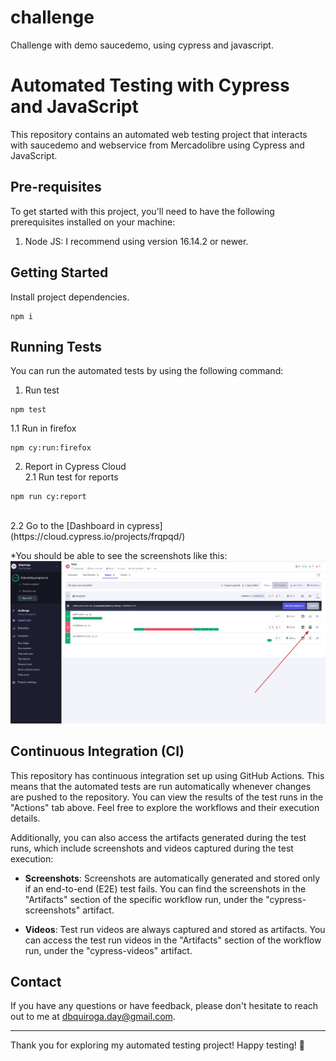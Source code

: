# challenge

Challenge with demo saucedemo, using cypress and javascript.

# Automated Testing with Cypress and JavaScript

This repository contains an automated web testing project that interacts with saucedemo and webservice from Mercadolibre using Cypress and JavaScript.

## Pre-requisites

To get started with this project, you'll need to have the following prerequisites installed on your machine:

1. Node JS: I recommend using version 16.14.2 or newer.

## Getting Started

Install project dependencies.

```
npm i
```

## Running Tests

You can run the automated tests by using the following command:

1. Run test

```
npm test
```

1.1 Run in firefox

```
npm cy:run:firefox
```

2. Report in Cypress Cloud
   <br>
   2.1 Run test for reports

```
npm run cy:report
```

<br>
2.2 Go to the [Dashboard in cypress](https://cloud.cypress.io/projects/frqpqd/)

<br>

\*You should be able to see the screenshots like this:![Preview Dashboard cypress](image-1.png)

## Continuous Integration (CI)

This repository has continuous integration set up using GitHub Actions. This means that the automated tests are run automatically whenever changes are pushed to the repository. You can view the results of the test runs in the "Actions" tab above. Feel free to explore the workflows and their execution details.

Additionally, you can also access the artifacts generated during the test runs, which include screenshots and videos captured during the test execution:

- **Screenshots**: Screenshots are automatically generated and stored only if an end-to-end (E2E) test fails. You can find the screenshots in the "Artifacts" section of the specific workflow run, under the "cypress-screenshots" artifact.

- **Videos**: Test run videos are always captured and stored as artifacts. You can access the test run videos in the "Artifacts" section of the workflow run, under the "cypress-videos" artifact.

## Contact

If you have any questions or have feedback, please don't hesitate to reach out to me at dbquiroga.day@gmail.com.

---

Thank you for exploring my automated testing project! Happy testing! 🚀
